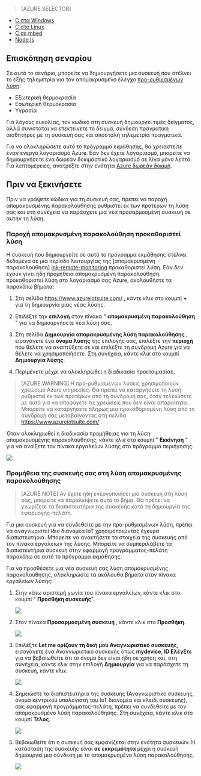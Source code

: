 > [AZURE.SELECTOR]
- [C στα Windows](../articles/iot-suite/iot-suite-connecting-devices.md)
- [C στο Linux](../articles/iot-suite/iot-suite-connecting-devices-linux.md)
- [C σε mbed](../articles/iot-suite/iot-suite-connecting-devices-mbed.md)
- [Node.js](../articles/iot-suite/iot-suite-connecting-devices-node.md)

## <a name="scenario-overview"></a>Επισκόπηση σεναρίου

Σε αυτό το σενάριο, μπορείτε να δημιουργήσετε μια συσκευή που στέλνει το εξής τηλεμετρία για τον απομακρυσμένο έλεγχο [προ-ρυθμισμένων λύση][lnk-what-are-preconfig-solutions]:

- Εξωτερική θερμοκρασία
- Εσωτερική θερμοκρασία
- Υγρασία

Για λόγους ευκολίας, τον κωδικό στη συσκευή δημιουργεί τιμές δείγματος, αλλά συνιστάται να επεκτείνετε το δείγμα, σύνδεση πραγματική αισθητήρες με τη συσκευή σας και αποστολή τηλεμετρία πραγματικά.

Για να ολοκληρώσετε αυτό το πρόγραμμα εκμάθησης, θα χρειαστείτε έναν ενεργό λογαριασμό Azure. Εάν δεν έχετε λογαριασμό, μπορείτε να δημιουργήσετε ένα δωρεάν δοκιμαστικό λογαριασμό σε λίγα μόνο λεπτά. Για λεπτομέρειες, ανατρέξτε στην ενότητα [Azure δωρεάν δοκιμή][lnk-free-trial].

## <a name="before-you-start"></a>Πριν να ξεκινήσετε

Πριν να γράψετε κώδικα για τη συσκευή σας, πρέπει να παροχή απομακρυσμένης παρακολούθησης ρυθμιστεί εκ των προτέρων τη λύση σας και στη συνέχεια να παράσχετε μια νέα προσαρμοσμένη συσκευή σε αυτήν τη λύση.

### <a name="provision-your-remote-monitoring-preconfigured-solution"></a>Παροχή απομακρυσμένη παρακολούθηση προκαθοριστεί λύση

Η συσκευή που δημιουργείτε σε αυτό το πρόγραμμα εκμάθησης στέλνει δεδομένα σε μια περίοδο λειτουργίας της [απομακρυσμένη παρακολούθηση] [ lnk-remote-monitoring] προκαθοριστεί λύση. Εάν δεν έχουν γίνει ήδη προμήθεια απομακρυσμένη παρακολούθηση προκαθοριστεί λύση στο λογαριασμό σας Azure, ακολουθήστε τα παρακάτω βήματα:

1. Στη σελίδα <https://www.azureiotsuite.com/> , κάντε κλικ στο κουμπί **+** για τη δημιουργία μιας νέας λύσης.

2. Επιλέξτε την **επιλογή** στον πίνακα " **απομακρυσμένη παρακολούθηση** " για να δημιουργήσετε νέα λύση σας.

3. Στη σελίδα **Δημιουργία απομακρυσμένης λύση παρακολούθησης** , εισαγάγετε ένα **όνομα λύσης** της επιλογής σας, επιλέξτε την **περιοχή** που θέλετε να αναπτύξετε σε και επιλέξτε τη συνδρομή Azure για να θέλετε να χρησιμοποιήσετε. Στη συνέχεια, κάντε κλικ στο κουμπί **Δημιουργία λύσης**.

4. Περιμένετε μέχρι να ολοκληρωθεί η διαδικασία προετοιμασίας.

> [AZURE.WARNING] Η προ-ρυθμισμένων λύσεις χρησιμοποιούν χρεώσιμο Azure υπηρεσίες. Θα πρέπει να καταργήσετε τη λύση ρυθμιστεί εκ των προτέρων από τη συνδρομή σας, όταν τελειώσετε με αυτό για να αποφύγετε τις χρεώσεις που δεν είναι απαραίτητα. Μπορείτε να καταργήσετε πλήρως μια προκαθορισμένη λύση από τη συνδρομή σας μεταβαίνοντας στη σελίδα <https://www.azureiotsuite.com/> .

Όταν ολοκληρωθεί η διαδικασία προμήθειας για τη λύση απομακρυσμένης παρακολούθησης, κάντε κλικ στο κουμπί " **Εκκίνηση** " για να ανοίξετε τον πίνακα εργαλείων λύσης στο πρόγραμμα περιήγησης.

![][img-dashboard]

### <a name="provision-your-device-in-the-remote-monitoring-solution"></a>Προμήθεια της συσκευής σας στη λύση απομακρυσμένης παρακολούθησης

> [AZURE.NOTE] Αν έχετε ήδη ενεργοποιήσει μια συσκευή στη λύση σας, μπορείτε να παραλείψετε αυτό το βήμα. Θα πρέπει να γνωρίζετε τα διαπιστευτήρια της συσκευής κατά τη δημιουργία της εφαρμογής-πελάτη.

Για μια συσκευή για να συνδεθείτε με την προ-ρυθμισμένων λύση, πρέπει να αναγνωριστεί ίδιο διανομέα IoT χρησιμοποιώντας έγκυρα διαπιστευτήρια. Μπορείτε να ανακτήσετε τα στοιχεία της συσκευής από τον πίνακα εργαλείων της λύσης. Μπορείτε να συμπεριλάβετε τα διαπιστευτήρια συσκευή στην εφαρμογή προγράμματος-πελάτη παρακάτω σε αυτό το πρόγραμμα εκμάθησης. 

Για να προσθέσετε μια νέα συσκευή σας λύση απομακρυσμένης παρακολούθησης, ολοκληρώστε τα ακόλουθα βήματα στον πίνακα εργαλείων λύσης:

1.  Στην κάτω αριστερή γωνία του πίνακα εργαλείων, κάντε κλικ στο κουμπί " **Προσθήκη συσκευής**".

    ![][1]

2.  Στον πίνακα **Προσαρμοσμένη συσκευή** , κάντε κλικ στο **Προσθήκη**.

    ![][2]

3.  Επιλέξτε **Let me ορίζουν τη δική μου Αναγνωριστικό συσκευής**, εισαγάγετε ένα Αναγνωριστικό συσκευής όπως **mydevice**, **ID Ελέγξτε** για να βεβαιωθείτε ότι το όνομα δεν είναι ήδη σε χρήση και, στη συνέχεια, κάντε κλικ στην επιλογή **Δημιουργία** για να παράσχετε τη συσκευή, κάντε κλικ.

    ![][3]

5. Σημειώστε τα διαπιστευτήρια της συσκευής (Αναγνωριστικό συσκευής, όνομα κεντρικού υπολογιστή του IoT διανομέα και κλειδί συσκευής), σας εφαρμογή προγράμματος-πελάτη, πρέπει να συνδεθείτε με τον απομακρυσμένο λύση παρακολούθησης. Στη συνέχεια, κάντε κλικ στο κουμπί **Τέλος**.

    ![][4]

6. Βεβαιωθείτε ότι η συσκευή σας εμφανίζεται στην ενότητα συσκευών. Η κατάσταση της συσκευής είναι **σε εκκρεμότητα** μέχρι η συσκευή δημιουργεί μια σύνδεση με το απομακρυσμένο λύση παρακολούθησης.

    ![][5]

[img-dashboard]: ./media/iot-suite-selector-connecting/dashboard.png
[1]: ./media/iot-suite-selector-connecting/suite0.png
[2]: ./media/iot-suite-selector-connecting/suite1.png
[3]: ./media/iot-suite-selector-connecting/suite2.png
[4]: ./media/iot-suite-selector-connecting/suite3.png
[5]: ./media/iot-suite-selector-connecting/suite5.png

[lnk-what-are-preconfig-solutions]: ../articles/iot-suite/iot-suite-what-are-preconfigured-solutions.md
[lnk-remote-monitoring]: ../articles/iot-suite/iot-suite-remote-monitoring-sample-walkthrough.md
[lnk-free-trial]: http://azure.microsoft.com/pricing/free-trial/